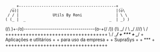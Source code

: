        _ +-------------------------------------------+ _
      /o)|                                           |(o\
     / / |               Utils By Roni               | \ \
    ( (_ |  _                                     _  | _) )
   ((\ \)+-/o)-----------------------------------(o\-+(/ /))
   (\\\ \_/ /                                     \ \_/ ///)
    \      /  +++++++++++++++++++++++++++++++++++  \      /
     \____/   +               ***               +   \____/
              +     Aplicações e utlitários     +
              +       para uso da empresa       +
              +             SupraSys            +
              +               ***               +
              +++++++++++++++++++++++++++++++++++
